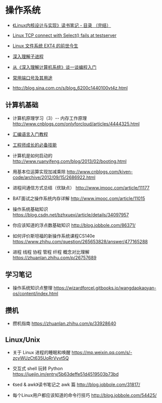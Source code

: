 # 操作系统

- [《Linux内核设计与实现》读书笔记 - 目录 （完结）](http://www.cnblogs.com/wang_yb/p/3514730.html)

- [Linux TCP connect with Select() fails at testserver](https://stackoverflow.com/questions/7089128/linux-tcp-connect-with-select-fails-at-testserver/7220380#7220380)

- [Linux 文件系统 EXT4 的前世今生](https://www.oschina.net/translate/introduction-ext4-filesystem?origin=wechat)

- [深入理解子进程](http://blog.guyskk.com/notes/%E6%B7%B1%E5%85%A5%E7%90%86%E8%A7%A3%E5%AD%90%E8%BF%9B%E7%A8%8B)

- [从《深入理解计算机系统》谈一谈编程入门](https://zhuanlan.zhihu.com/p/38584767)

- [常用端口号及其用途](http://www.cnblogs.com/lingerhk/p/3657397.html)


- http://blog.sina.com.cn/s/blog_6200c1440100vt4z.html


## 计算机基础

- 计算机原理学习（3）-- 内存工作原理 http://www.cnblogs.com/onlyforcloud/articles/4444325.html
- [汇编语言入门教程](http://www.ruanyifeng.com/blog/2018/01/assembly-language-primer.html)
- [工程师成长的必备技能](https://mp.weixin.qq.com/s/TJTax4ug8DILa42Q8RkZGQ)

- 计算机是如何启动的 http://www.ruanyifeng.com/blog/2013/02/booting.html

- 用基本位运算实现加减乘除 http://www.cnblogs.com/kiven-code/archive/2012/09/15/2686922.html

- 进程间通信方式总结（优缺点） http://www.imooc.com/article/11177
- BAT面试之操作系统内存详解 http://www.imooc.com/article/11015
- 操作系统基础知识 https://blog.csdn.net/bzhxuexi/article/details/34097957

- 你应该知道的浮点数基础知识 http://blog.jobbole.com/86371/
- 如何评价斯坦福的新操作系统课程CS140e https://www.zhihu.com/question/265653828/answer/477165288
- 进程 线程 协程 管程 纤程 概念对比理解
 https://zhuanlan.zhihu.com/p/26757689


## 学习笔记

- 操作系统知识点整理
 https://wizardforcel.gitbooks.io/wangdaokaoyan-os/content/index.html


## 攒机

- 攒机指南 https://zhuanlan.zhihu.com/p/33928640

## Linux/Unix

- 关于 Linux 进程的睡眠和唤醒 https://mp.weixin.qq.com/s/-zcyWUzCt635UoRrVyvt5Q
- 交互式 shell 玩转 Python https://juejin.im/entry/5b63deffe51d4519503b73bd

- 《sed & awk》读书笔记之 awk 篇 http://blog.jobbole.com/31817/

- 每个Linux用户都应该知道的命令行技巧 http://blog.jobbole.com/54425/
